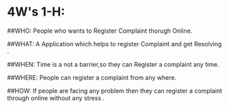 # 4W's 1-H:

##WHO: People who wants to Register Complaint thorugh Online.

##WHAT: A Application which helps to register Complaint and get Resolving .

##WHEN: Time is a not a barrier,so they can Register a complaint any time.

##WHERE: People can register a complaint from any where.

##HOW: If people are facing any problem then they can register a complaint through online without any stress .

